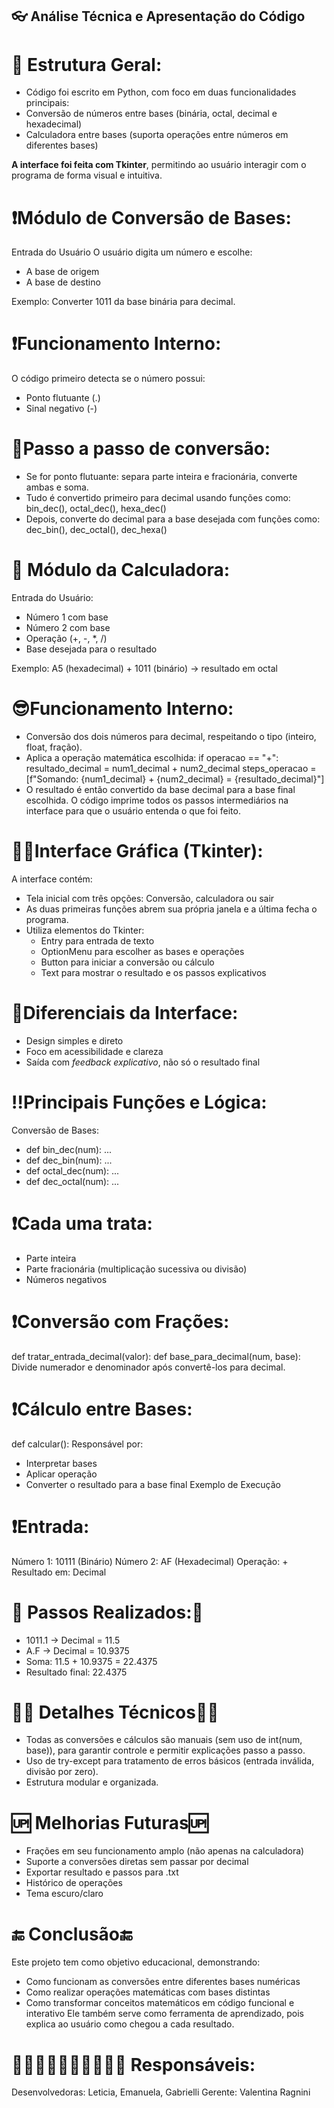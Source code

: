 
## 👓 Análise Técnica e Apresentação do Código

# 🏅 Estrutura Geral:
- Código foi escrito em Python, com foco em duas funcionalidades principais:
- Conversão de números entre bases (binária, octal, decimal e hexadecimal)  
- Calculadora entre bases (suporta operações entre números em diferentes bases)

**A interface foi feita com Tkinter**, permitindo ao usuário interagir com o programa de forma visual e intuitiva.

# ❗Módulo de Conversão de Bases:
Entrada do Usuário
O usuário digita um número e escolhe:
- A base de origem
- A base de destino

 Exemplo: Converter 1011 da base binária para decimal.

# ❗Funcionamento Interno:
O código primeiro detecta se o número possui:
- Ponto flutuante (.)
- Sinal negativo (-)

 # 👣Passo a passo de conversão:
- Se for ponto flutuante: separa parte inteira e fracionária, converte ambas e soma.
- Tudo é convertido primeiro para decimal usando funções como:
bin_dec(), octal_dec(), hexa_dec()
- Depois, converte do decimal para a base desejada com funções como:
dec_bin(), dec_octal(), dec_hexa()

# 🧮 Módulo da Calculadora:
Entrada do Usuário:
- Número 1 com base
- Número 2 com base
- Operação (+, -, *, /)
- Base desejada para o resultado

 Exemplo: A5 (hexadecimal) + 1011 (binário) → resultado em octal

# 😎Funcionamento Interno:
- Conversão dos dois números para decimal, respeitando o tipo (inteiro, float, fração).
- Aplica a operação matemática escolhida:
        if operacao == "+":
            resultado_decimal = num1_decimal + num2_decimal
            steps_operacao = [f"Somando: {num1_decimal} + {num2_decimal} = {resultado_decimal}"]
- O resultado é então convertido da base decimal para a base final escolhida.
O código imprime todos os passos intermediários na interface para que o usuário entenda o que foi feito.

# 🤳🏻Interface Gráfica (Tkinter):
A interface contém:
- Tela inicial com três opções: Conversão, calculadora ou sair
- As duas primeiras funções abrem sua própria janela e a última fecha o programa.
- Utiliza elementos do Tkinter:
  - Entry para entrada de texto
  - OptionMenu para escolher as bases e operações
  - Button para iniciar a conversão ou cálculo
  - Text para mostrar o resultado e os passos explicativos

# 🤩Diferenciais da Interface:
- Design simples e direto
- Foco em acessibilidade e clareza
- Saída com *feedback explicativo*, não só o resultado final

# ‼️Principais Funções e Lógica:
Conversão de Bases:
- def bin_dec(num): ...
- def dec_bin(num): ...
- def octal_dec(num): ...
- def dec_octal(num): ...

# ❗Cada uma trata:
- Parte inteira
- Parte fracionária (multiplicação sucessiva ou divisão)
- Números negativos

# ❗Conversão com Frações:
def tratar_entrada_decimal(valor):
def base_para_decimal(num, base):
Divide numerador e denominador após convertê-los para decimal.

# ❗Cálculo entre Bases:
def calcular(): 
Responsável por:
- Interpretar bases
- Aplicar operação
- Converter o resultado para a base final
 Exemplo de Execução

# ❗Entrada:
Número 1: 10111  (Binário)
Número 2: AF     (Hexadecimal)
Operação: +
Resultado em: Decimal

# 👣 Passos Realizados:👣
- 1011.1 → Decimal = 11.5
- A.F → Decimal = 10.9375
- Soma: 11.5 + 10.9375 = 22.4375
- Resultado final: 22.4375

 # 🕵️‍♀️ Detalhes Técnicos🕵️‍♀️
- Todas as conversões e cálculos são manuais (sem uso de int(num, base)), para garantir controle e permitir explicações passo a passo.
- Uso de try-except para tratamento de erros básicos (entrada inválida, divisão por zero).
- Estrutura modular e organizada.

# 🆙 Melhorias Futuras🆙
- Frações em seu funcionamento amplo (não apenas na calculadora)
- Suporte a conversões diretas sem passar por decimal
- Exportar resultado e passos para .txt
- Histórico de operações
- Tema escuro/claro


# 🔚 Conclusão🔚
Este projeto tem como objetivo educacional, demonstrando:
- Como funcionam as conversões entre diferentes bases numéricas
- Como realizar operações matemáticas com bases distintas
- Como transformar conceitos matemáticos em código funcional e interativo
Ele também serve como ferramenta de aprendizado, pois explica ao usuário como chegou a cada resultado.


# 👩🏻👩🏻‍🦰👱🏻‍♀️👩🏻 Responsáveis:
Desenvolvedoras: Leticia, Emanuela, Gabrielli
Gerente: Valentina Ragnini
